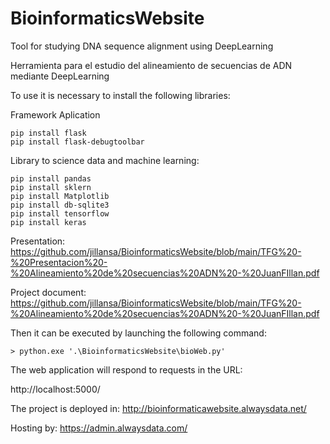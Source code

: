 # BioinformaticsWebsite

Tool for studying DNA sequence alignment using DeepLearning

Herramienta para el estudio del alineamiento de secuencias de ADN mediante DeepLearning

To use it is necessary to install the following libraries:

  Framework Aplication

    pip install flask
    pip install flask-debugtoolbar

  Library to science data and machine learning: 

    pip install pandas
    pip install sklern
    pip install Matplotlib
    pip install db-sqlite3
    pip install tensorflow
    pip install keras

Presentation:
https://github.com/jillansa/BioinformaticsWebsite/blob/main/TFG%20-%20Presentacion%20-%20Alineamiento%20de%20secuencias%20ADN%20-%20JuanFIllan.pdf

Project document:
https://github.com/jillansa/BioinformaticsWebsite/blob/main/TFG%20-%20Alineamiento%20de%20secuencias%20ADN%20-%20JuanFIllan.pdf

Then it can be executed by launching the following command:

    > python.exe '.\BioinformaticsWebsite\bioWeb.py'

The web application will respond to requests in the URL:

http://localhost:5000/

The project is deployed in:
http://bioinformaticawebsite.alwaysdata.net/

Hosting by:
https://admin.alwaysdata.com/
